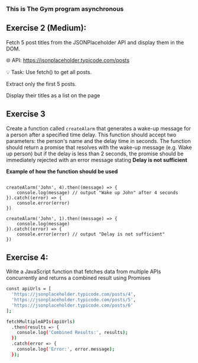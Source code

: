 

















### This is The Gym program asynchronous
 
## Exercise 2 (Medium):
Fetch 5 post titles from the JSONPlaceholder API and display them in the DOM.

🌐 API: 
https://jsonplaceholder.typicode.com/posts
   
💡 Task: 
Use fetch() to get all posts.  
   
Extract only the first 5 posts.

Display their titles as a list on the page
 
## Exercise 3
Create a function called `createAlarm` that generates a wake-up message for a person after a specified time delay. This function should accept two parameters: the person's name and the delay time in seconds. The function should return a promise that resolves with the wake-up message (e.g. Wake up person) but if the delay is less than 2 seconds, the promise should be immediately rejected with an error message stating **Delay is not sufficient**
 
**Example of how the function should be used**

```tsx

createAlarm('John', 4).then((message) => {
    console.log(message) // output "Wake up John" after 4 seconds
}).catch((error) => {
    console.error(error)
})

createAlarm('John', 1).then((message) => {
    console.log(message)
}).catch((error) => {
    console.error(error) // output "Delay is not sufficient"
})

```

## Exercise 4:
Write a JavaScript function that fetches data from multiple APIs concurrently and returns a combined result using Promises
```bash
const apiUrls = [
  'https://jsonplaceholder.typicode.com/posts/4',
  'https://jsonplaceholder.typicode.com/posts/5',
  'https://jsonplaceholder.typicode.com/posts/6'
];

fetchMultipleAPIs(apiUrls)
  .then(results => {
    console.log('Combined Results:', results);
  })
  .catch(error => {
    console.log('Error:', error.message);
  });
```
